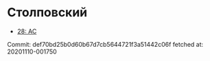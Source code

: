 # Столповский
- [28: AC](28.md)

Commit: def70bd25b0d60b67d7cb5644721f3a51442c06f
 fetched at: 20201110-001750
